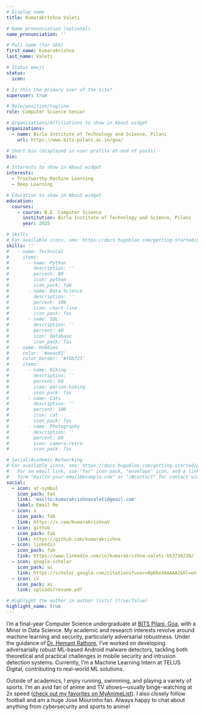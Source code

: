 ```yaml
---
# Display name
title: Kumarakrishna Valeti

# Name pronunciation (optional)
name_pronunciation: ''

# Full name (for SEO)
first_name: Kumarakrishna
last_name: Valeti

# Status emoji
status:
  icon:

# Is this the primary user of the site?
superuser: true

# Role/position/tagline
role: Computer Science Senior

# Organizations/Affiliations to show in About widget
organizations:
  - name: Birla Institute of Technology and Science, Pilani
    url: https://www.bits-pilani.ac.in/goa/

# Short bio (displayed in user profile at end of posts)
bio: 

# Interests to show in About widget
interests:
  - Trustworthy Machine Learning
  - Deep Learning

# Education to show in About widget
education:
  courses:
    - course: B.E. Computer Science
      institution: Birla Institute of Technology and Science, Pilani
      year: 2025

# Skills
# For available icons, see: https://docs.hugoblox.com/getting-started/page-builder/#icons
skills: ''
#   - name: Technical
#     items:
#       - name: Python
#         description: ''
#         percent: 80
#         icon: python
#         icon_pack: fab
#       - name: Data Science
#         description: ''
#         percent: 100
#         icon: chart-line
#         icon_pack: fas
#       - name: SQL
#         description: ''
#         percent: 40
#         icon: database
#         icon_pack: fas
#   - name: Hobbies
#     color: '#eeac02'
#     color_border: '#f0bf23'
#     items:
#       - name: Hiking
#         description: ''
#         percent: 60
#         icon: person-hiking
#         icon_pack: fas
#       - name: Cats
#         description: ''
#         percent: 100
#         icon: cat
#         icon_pack: fas
#       - name: Photography
#         description: ''
#         percent: 80
#         icon: camera-retro
#         icon_pack: fas

# Social/Academic Networking
# For available icons, see: https://docs.hugoblox.com/getting-started/page-builder/#icons
#   For an email link, use "fas" icon pack, "envelope" icon, and a link in the
#   form "mailto:your-email@example.com" or "/#contact" for contact widget.
social:
  - icon: at-symbol
    icon_pack: fas
    link: 'mailto:kumarakrishnavaleti@gmail.com'
    label: Email Me
  - icon: x
    icon_pack: fab
    link: https://x.com/KumarakrishnaV
  - icon: github
    icon_pack: fab
    link: https://github.com/kumarakrishna
  - icon: linkedin
    icon_pack: fab
    link: https://www.linkedin.com/in/kumarakrishna-valeti-b53736228/
  - icon: google-scholar
    icon_pack: ai
    link: https://scholar.google.com/citations?user=0pKKeXAAAAAJ&hl=en
  - icon: cv
    icon_pack: ai
    link: uploads/resume.pdf

# Highlight the author in author lists? (true/false)
highlight_name: true
---
```


I’m a final-year Computer Science undergraduate at [BITS Pilani, Goa](https://www.bits-pilani.ac.in/goa/), with a Minor in Data Science. My academic and research interests revolve around machine learning and security, particularly adversarial robustness. Under the guidance of [Dr. Hemant Rathore](https://www.bits-pilani.ac.in/goa/hemant-rathore/), I’ve worked on developing adversarially robust ML-based Android malware detectors, tackling both theoretical and practical challenges in mobile security and intrusion detection systems. Currently, I’m a Machine Learning Intern at TELUS Digital, contributing to real-world ML solutions.

Outside of academics, I enjoy running, swimming, and playing a variety of sports. I’m an avid fan of anime and TV shows—usually binge-watching at 2x speed ([check out my favorites on MyAnimeList](https://myanimelist.net/animelist/kumarv_3)). I also closely follow football and am a huge José Mourinho fan. Always happy to chat about anything from cybersecurity and sports to anime!
